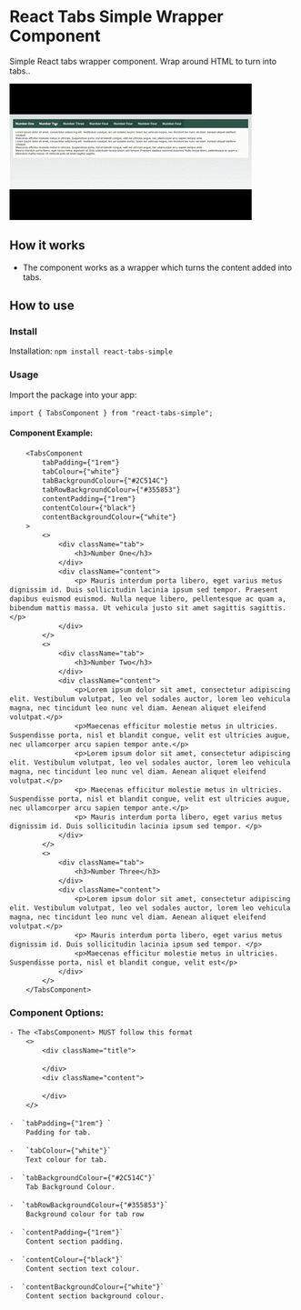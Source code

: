 # React Tabs Simple Wrapper Component

Simple React tabs wrapper component. Wrap around HTML to turn into tabs.. 

![Tabs example](https://raw.githubusercontent.com/RickyGoacher/react-tabs-simple/main/assets/images/react-tab-example.gif)

## How it works

- The component works as a wrapper which turns the content added into tabs.

## How to use

### Install

Installation: `npm install react-tabs-simple`

### Usage

Import the package into your app:

`import { TabsComponent } from "react-tabs-simple";`

#### Component Example:
```
    <TabsComponent 
        tabPadding={"1rem"} 
        tabColour={"white"} 
        tabBackgroundColour={"#2C514C"} 
        tabRowBackgroundColour={"#355853"}
        contentPadding={"1rem"} 
        contentColour={"black"} 
        contentBackgroundColour={"white"} 
    >
        <>
            <div className="tab">
                <h3>Number One</h3>
            </div>
            <div className="content">
                <p> Mauris interdum porta libero, eget varius metus dignissim id. Duis sollicitudin lacinia ipsum sed tempor. Praesent dapibus euismod euismod. Nulla neque libero, pellentesque ac quam a, bibendum mattis massa. Ut vehicula justo sit amet sagittis sagittis.</p>
            </div>
        </>
        <>
            <div className="tab">
                <h3>Number Two</h3>
            </div>
            <div className="content">
                <p>Lorem ipsum dolor sit amet, consectetur adipiscing elit. Vestibulum volutpat, leo vel sodales auctor, lorem leo vehicula magna, nec tincidunt leo nunc vel diam. Aenean aliquet eleifend volutpat.</p> 
                <p>Maecenas efficitur molestie metus in ultricies. Suspendisse porta, nisl et blandit congue, velit est ultricies augue, nec ullamcorper arcu sapien tempor ante.</p>
                <p>Lorem ipsum dolor sit amet, consectetur adipiscing elit. Vestibulum volutpat, leo vel sodales auctor, lorem leo vehicula magna, nec tincidunt leo nunc vel diam. Aenean aliquet eleifend volutpat.</p>
                <p> Maecenas efficitur molestie metus in ultricies. Suspendisse porta, nisl et blandit congue, velit est ultricies augue, nec ullamcorper arcu sapien tempor ante.</p>
                <p> Mauris interdum porta libero, eget varius metus dignissim id. Duis sollicitudin lacinia ipsum sed tempor. </p>
            </div>
        </>
        <>
            <div className="tab">
                <h3>Number Three</h3>
            </div>
            <div className="content">
                <p>Lorem ipsum dolor sit amet, consectetur adipiscing elit. Vestibulum volutpat, leo vel sodales auctor, lorem leo vehicula magna, nec tincidunt leo nunc vel diam. Aenean aliquet eleifend volutpat.</p> 
                <p> Mauris interdum porta libero, eget varius metus dignissim id. Duis sollicitudin lacinia ipsum sed tempor. </p>
                <p>Maecenas efficitur molestie metus in ultricies. Suspendisse porta, nisl et blandit congue, velit est</p>
            </div>
        </>
    </TabsComponent>
```
### Component Options:

    - The <TabsComponent> MUST follow this format
        <>
            <div className="title">
    
            </div>
            <div className="content">
           
            </div>
        </> 

    -  `tabPadding={"1rem"} `
        Padding for tab.

    -   `tabColour={"white"}` 
        Text colour for tab.

    -  `tabBackgroundColour={"#2C514C"}`
        Tab Background Colour.

    -  `tabRowBackgroundColour={"#355853"}`
        Background colour for tab row

    -  `contentPadding={"1rem"}`
        Content section padding.

    -  `contentColour={"black"}`
        Content section text colour.

    -  `contentBackgroundColour={"white"}`
        Content section background colour.
